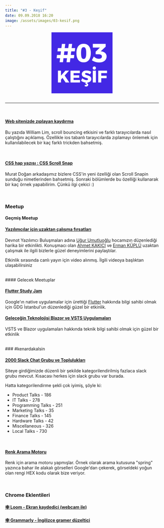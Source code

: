 ```yaml
--- 
title: "#3 - Keşif"
date: 09.09.2018 16:20
image: /assets/images/03-kesif.png
---
```

 
<img src="/assets/images/03-kesif.png" width="200" style="margin:auto; display:block">
<br>
<hr>
<br>



#### [Web sitenizde zıplayan kaydırma](https://www.smashingmagazine.com/2018/08/scroll-bouncing-websites/)

Bu yazıda William Lim, scroll bouncing etkisini ve farklı tarayıcılarda nasıl çalıştığını açıklamış. Özellikle ios tabanlı tarayıcılarda zıplamayı önlemek  için kullanılabilecek bir kaç farklı trickden bahsetmiş.

<br>

#### [CSS hap yazısı : CSS Scroll Snap](https://medium.com/@muratdogan/css-hap-yaz%C4%B1s%C4%B1-css-scroll-snap-9378473bdd8f)

Murat Doğan arkadaşımız bizlere CSS'in yeni özelliği olan Scroll Snapin sunduğu nimetlerinden bahsetmiş. Sonraki bölümlerde bu özelliği kullanarak bir kaç örnek yapabilirim. Çünkü ilgi çekici :)

<br>

### Meetup
#### Geçmiş Meetup
#### [Yazılımcılar için uzaktan çalışma fırsatları](https://www.youtube.com/watch?v=ZsLekH068tY&t)
Devnot Yazılımcı Buluşmaları adına [Uğur Umutluoğlu] hocamızın düzenlediği harika bir etkinlikti. Konuşmacı olan [Ahmet KAKICI] ve [Erman KÜPLÜ] uzaktan çalışmak ile ilgili bizlerle güzel deneyimlerini paylaştılar.

Etkinlik sırasında canlı yayın için video alınmış. İlgili videoya başlıktan ulaşabilirsiniz  

[Uğur Umutluoğlu]:(https://twitter.com/umutluoglu)
[Ahmet KAKICI]:(https://twitter.com/ahmetkakici)
[Erman KÜPLÜ]:(https://twitter.com/ermankuplu)

<br>
#### Gelecek Meetuplar

#### [Flutter Study Jam](https://www.meetup.com/tr-TR/GDGIstanbul/events/254440224/)
Google'ın native uygulamalar için ürettiği [Flutter](https://flutter.io/) hakkında bilgi sahibi olmak için GDG İstanbul'un düzenlediği güzel bir etkinlik.

#### [Geleceğin Teknolojisi Blazor ve VSTS Uygulamaları](https://www.meetup.com/tr-TR/Istanbul-Windows-Development-Meetup/events/253520782/)
VSTS ve Blazor uygulamaları hakkında teknik bilgi sahibi olmak için güzel bir etkinlik

<br>
### #kenardakalsin

#### [2000 Slack Chat Grubu ve Toplulukları](https://standuply.com/slack-chat-groups)
Siteye girdiğimizde düzenli bir şekilde kategorilendirilmiş fazlaca slack grubu mevcut. Kısacası herkes için slack grubu var burada. 

Hatta kategorilendirme şekli çok iyimiş, şöyle ki:

- Product Talks - 186
- IT Talks - 278
- Programming Talks - 251
- Marketing Talks - 35
- Finance Talks - 145
- Hardware Talks - 42
- Miscellaneous - 326
- Local Talks - 730

<br>

#### [Renk Arama Motoru](https://picular.co/)
Renk için arama motoru yapmışlar. Örnek olarak arama kutusuna "spring" yazınca bahar ile alakalı görselleri Google'dan çekerek, görseldeki yoğun olan rengi HEX kodu olarak bize veriyor.

<br>

### Chrome Eklentileri

#### [🕸️ Loom - Ekran kaydedici (webcam ile)](https://www.useloom.com)

#### ️[️️🕸️ Grammarly - İngilizce gramer düzeltici](https://www.grammarly.com/)